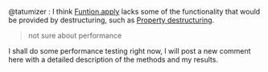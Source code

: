 @tatumizer : I think [Funtion.apply](https://api.dartlang.org/stable/2.1.1/dart-core/Function/apply.html) lacks some of the functionality that would be provided by destructuring, such as [Property destructuring](https://github.com/DirectMyFile/dep-destructuring/blob/master/proposal.md#property-destructuring).

> not sure about performance

I shall do some performance testing right now, I will post a new comment here with a detailed description of the methods and my results.